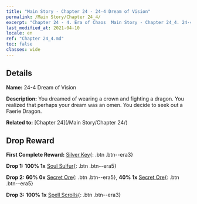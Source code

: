 ```yaml
---
title: "Main Story - Chapter 24 - 24-4 Dream of Vision"
permalink: /Main Story/Chapter 24_4/
excerpt: "Chapter 24 - 4. Era of Chaos  Main Story - Chapter 24_4. 24-4 Dream of Vision"
last_modified_at: 2021-04-10
locale: en
ref: "Chapter 24_4.md"
toc: false
classes: wide
---
```


## Details

 **Name:** 24-4 Dream of Vision

 **Description:** You dreamed of wearing a crown and fighting a dragon. You realized that perhaps your dream was an omen. You decide to seek out a Faerie Dragon.

 **Related to:** [Chapter 24](/Main Story/Chapter 24/)

## Drop Reward

 **First Complete Reward:** [Silver Key](/Items/con_693/){: .btn .btn--era3}

 **Drop 1:** **100% 1x** [Soul Sulfur](/Items/mat_85/){: .btn .btn--era5}

 **Drop 2:** **60% 0x** [Secret Ore](/Items/mat_75/){: .btn .btn--era5}, **40% 1x** [Secret Ore](/Items/mat_75/){: .btn .btn--era5}

 **Drop 3:** **100% 1x** [Spell Scrolls](/Items/con_694/){: .btn .btn--era3}

